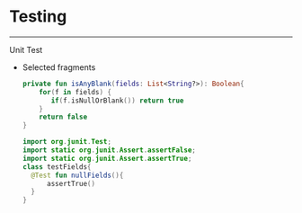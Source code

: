 # Testing
--------
Unit Test
  - Selected fragments 
    

     ```kotlin
     private fun isAnyBlank(fields: List<String?>): Boolean{
         for(f in fields) {
            if(f.isNullOrBlank()) return true
         }
         return false
     }
     ```

     ```kotlin
     import org.junit.Test;
     import static org.junit.Assert.assertFalse;
     import static org.junit.Assert.assertTrue;
     class testFields{
       @Test fun nullFields(){
           assertTrue()
       }
     }
     ```

     

         
